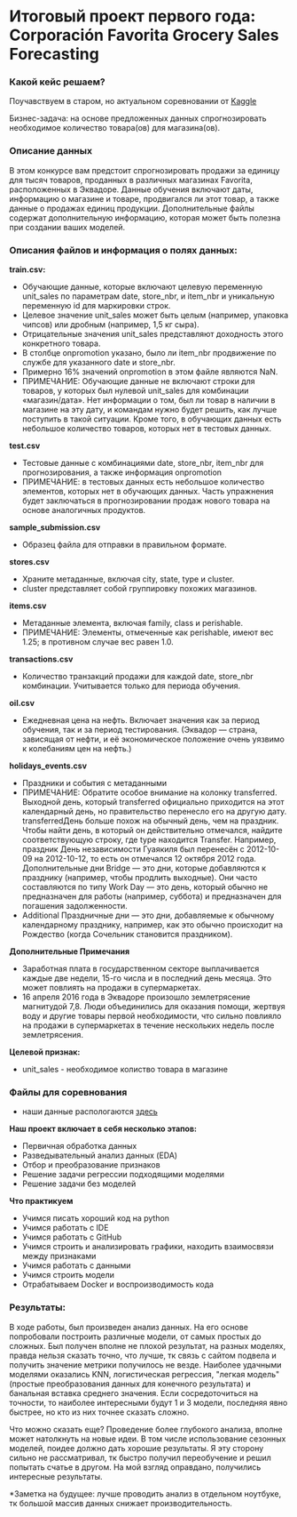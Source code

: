 # Итоговый проект первого года: Corporación Favorita Grocery Sales Forecasting
### Какой кейс решаем?
Поучавствуем в старом, но актуальном соревновании от [Kaggle](https://www.kaggle.com/competitions/favorita-grocery-sales-forecasting/data)

Бизнес-задача: на основе предложенных данных спрогнозировать необходимое количество товара(ов) для магазина(ов).

### Описание данных
В этом конкурсе вам предстоит спрогнозировать продажи за единицу для тысяч товаров, проданных в различных магазинах Favorita, расположенных в Эквадоре. Данные обучения включают даты, информацию о магазине и товаре, продвигался ли этот товар, а также данные о продажах единиц продукции. Дополнительные файлы содержат дополнительную информацию, которая может быть полезна при создании ваших моделей.

### Описания файлов и информация о полях данных:

**train.csv:**
* Обучающие данные, которые включают целевую переменную unit_sales по параметрам date, store_nbr, и item_nbr и уникальную переменную id для маркировки строк.
* Целевое значение unit_sales может быть целым (например, упаковка чипсов) или дробным (например, 1,5 кг сыра).
* Отрицательные значения unit_sales представляют доходность этого конкретного товара.
* В столбце onpromotion указано, было ли item_nbr продвижение по службе для указанного date и store_nbr.
* Примерно 16% значений onpromotion в этом файле являются NaN.
* ПРИМЕЧАНИЕ: Обучающие данные не включают строки для товаров, у которых был нулевой unit_sales для комбинации «магазин/дата». Нет информации о том, был ли товар в наличии в магазине на эту дату, и командам нужно будет решить, как лучше поступить в такой ситуации. Кроме того, в обучающих данных есть небольшое количество товаров, которых нет в тестовых данных.

**test.csv**
* Тестовые данные с комбинациями date, store_nbr, item_nbr для прогнозирования, а также информация onpromotion
* ПРИМЕЧАНИЕ: в тестовых данных есть небольшое количество элементов, которых нет в обучающих данных. Часть упражнения будет заключаться в прогнозировании продаж нового товара на основе аналогичных продуктов.

**sample_submission.csv**
* Образец файла для отправки в правильном формате.

**stores.csv**
* Храните метаданные, включая city, state, type и cluster.
* cluster представляет собой группировку похожих магазинов.

**items.csv**
* Метаданные элемента, включая family, class и perishable.
* ПРИМЕЧАНИЕ: Элементы, отмеченные как perishable, имеют вес 1.25; в противном случае вес равен 1.0.

**transactions.csv**
* Количество транзакций продажи для каждой date, store_nbr комбинации. Учитывается только для периода обучения.

**oil.csv**
* Ежедневная цена на нефть. Включает значения как за период обучения, так и за период тестирования. (Эквадор — страна, зависящая от нефти, и её экономическое положение очень уязвимо к колебаниям цен на нефть.)

**holidays_events.csv**
* Праздники и события с метаданными
* ПРИМЕЧАНИЕ: Обратите особое внимание на колонку transferred. Выходной день, который transferred официально приходится на этот календарный день, но правительство перенесло его на другую дату. transferredДень больше похож на обычный день, чем на праздник. Чтобы найти день, в который он действительно отмечался, найдите соответствующую строку, где type находится Transfer. Например, праздник День независимости Гуаякиля был перенесён с 2012-10-09 на 2012-10-12, то есть он отмечался 12 октября 2012 года. Дополнительные дни Bridge — это дни, которые добавляются к празднику (например, чтобы продлить выходные). Они часто составляются по типу Work Day — это день, который обычно не предназначен для работы (например, суббота) и предназначен для погашения задолженности.
* Additional Праздничные дни — это дни, добавляемые к обычному календарному празднику, например, как это обычно происходит на Рождество (когда Сочельник становится праздником).

**Дополнительные Примечания**
* Заработная плата в государственном секторе выплачивается каждые две недели, 15-го числа и в последний день месяца. Это может повлиять на продажи в супермаркетах.
* 16 апреля 2016 года в Эквадоре произошло землетрясение магнитудой 7,8. Люди объединились для оказания помощи, жертвуя воду и другие товары первой необходимости, что сильно повлияло на продажи в супермаркетах в течение нескольких недель после землетрясения.

**Целевой признак:**
* unit_sales - необходимое колиство товара в магазине


### Файлы для соревнования

* наши данные распологаются [здесь](https://www.kaggle.com/competitions/favorita-grocery-sales-forecasting/data)

**Наш проект включает в себя несколько этапов:**
* Первичная обработка данных
* Разведывательный анализ данных (EDA)
* Отбор и преобразование признаков
* Решение задачи регрессии подходящими моделями
* Решение задачи без моделей

**Что практикуем**     
* Учимся писать хороший код на python
* Учимся работать с IDE
* Учимся работать с GitHub
* Учимся строить и анализировать графики, находить взаимосвязи между признаками
* Учимся работать с данными
* Учимся строить модели
* Отрабатываем Docker и воспроизводимость кода

### Результаты:     
В ходе работы, был произведен анализ данных. На его основе попробовали построить различные модели, от самых простых до сложных. Был получен вполне не плохой результат, на разных моделях, правда нельзя сказать точно, что лучше, тк связь с сайтом подвела и получить значение метрики получилось не везде. Наиболее удачными моделями оказались KNN, логистическая регрессия, "легкая модель"(простые преобразования данных для конечного результата) и банальная вставка среднего значения. Если сосредоточиться на точности, то наиболее интересными будут 1 и 3 модели, последняя явно быстрее, но кто из них точнее сказать сложно. 

Что можно сказать еще? Проведение более глубокого анализа, вполне может натолкнуть на новые идеи. В том числе использование сезонных моделей, поидее должно дать хорошие результаты. Я эту сторону сильно не рассматривал, тк быстро получил переобучение и решил попытать счатье в другом. На мой взгляд оправдано, получились интересные результаты.

*Заметка на будущее: лучше проводить анализ в отдельном ноутбуке, тк большой массив данных снижает производительность. 
